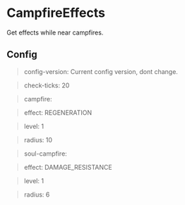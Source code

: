 # CampfireEffects

Get effects while near campfires.

## Config
>config-version:
Current config version, dont change.

>check-ticks: 20

>campfire:

>  effect: REGENERATION

>  level: 1

>  radius: 10

>soul-campfire:

>  effect: DAMAGE_RESISTANCE

>  level: 1

>  radius: 6
